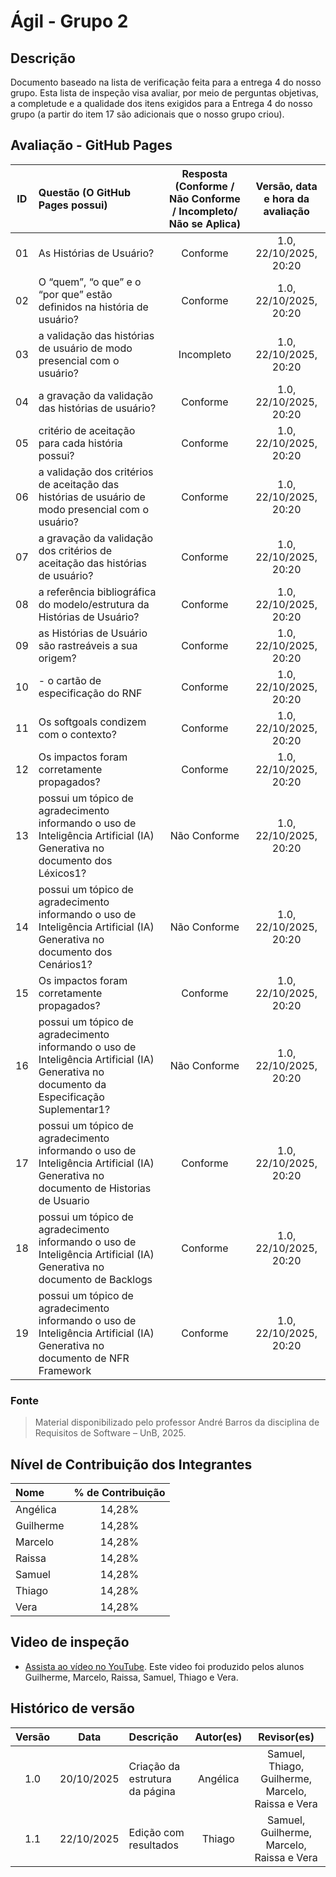 # Ágil - Grupo 2

## Descrição

Documento baseado na lista de verificação feita para a entrega 4 do nosso grupo. Esta lista de inspeção visa avaliar, por meio de perguntas objetivas, a completude e a qualidade dos itens exigidos para a Entrega 4 do nosso grupo (a partir do item 17 são adicionais que o nosso grupo criou).

## Avaliação - GitHub Pages
| ID  | Questão (O GitHub Pages possui)| Resposta (Conforme / Não Conforme / Incompleto/ Não se Aplica) | Versão, data e hora da avaliação |
| :-: | :--------- | :-------------------------------: | :------------------------------: |
| 01  |As Histórias de Usuário?|Conforme| 1.0, 22/10/2025, 20:20           |
| 02  | O “quem”, “o que” e o “por que” estão definidos na história de usuário?|Conforme| 1.0, 22/10/2025, 20:20           |
| 03  | a validação das histórias de usuário de modo presencial com o usuário?|Incompleto| 1.0, 22/10/2025, 20:20           |
| 04  | a gravação da validação das histórias de usuário?|Conforme| 1.0, 22/10/2025, 20:20           |
| 05  | critério de aceitação para cada história possui?|Conforme| 1.0, 22/10/2025, 20:20           |
| 06  | a validação dos critérios de aceitação das histórias de usuário de modo presencial com o usuário?|Conforme| 1.0, 22/10/2025, 20:20           |
| 07  | a gravação da validação dos critérios de aceitação das histórias de usuário?|    Conforme                       | 1.0, 22/10/2025, 20:20           |
| 08  | a referência bibliográfica do modelo/estrutura da Histórias de Usuário?|Conforme| 1.0, 22/10/2025, 20:20           |
| 09  | as Histórias de Usuário são rastreáveis a sua origem?|Conforme| 1.0, 22/10/2025, 20:20           |
| 10  | - o cartão de especificação do RNF|Conforme| 1.0, 22/10/2025, 20:20           |
| 11  | Os softgoals condizem com o contexto?| Conforme| 1.0, 22/10/2025, 20:20           |
| 12  | Os impactos foram corretamente propagados?|Conforme | 1.0, 22/10/2025, 20:20           |
|  13 | possui um tópico de agradecimento informando o uso de Inteligência Artificial (IA) Generativa no documento dos Léxicos1?|Não Conforme| 1.0, 22/10/2025, 20:20           |
| 14  | possui um tópico de agradecimento informando o uso de Inteligência Artificial (IA) Generativa no documento dos Cenários1?|Não Conforme| 1.0, 22/10/2025, 20:20           |
| 15  | Os impactos foram corretamente propagados?|Conforme| 1.0, 22/10/2025, 20:20           |
| 16  | possui um tópico de agradecimento informando o uso de Inteligência Artificial (IA) Generativa no documento da Especificação Suplementar1?|Não Conforme| 1.0, 22/10/2025, 20:20|
| 17  | possui um tópico de agradecimento informando o uso de Inteligência Artificial (IA) Generativa no documento de Historias de Usuario|Conforme| 1.0, 22/10/2025, 20:20|
| 18  | possui um tópico de agradecimento informando o uso de Inteligência Artificial (IA) Generativa no documento de Backlogs|Conforme| 1.0, 22/10/2025, 20:20|
| 19  | possui um tópico de agradecimento informando o uso de Inteligência Artificial (IA) Generativa no documento de NFR Framework|Conforme| 1.0, 22/10/2025, 20:20|



### Fonte

> Material disponibilizado pelo professor André Barros da disciplina de Requisitos de Software – UnB, 2025.

## Nível de Contribuição dos Integrantes

| Nome | % de Contribuição |
| :--- | :---------------: |
|   Angélica    |    14,28%   |
|   Guilherme    |  14,28%    |
|   Marcelo    |     14,28% |
|   Raissa    |     14,28% |
|   Samuel    |     14,28% |
|   Thiago    |      14,28%|
|   Vera    |     14,28% |

## Video de inspeção 
- [Assista ao vídeo no YouTube](https://youtu.be/uyqMdvJVlC4?t=7). Este video foi produzido pelos alunos Guilherme, Marcelo, Raissa, Samuel, Thiago e Vera.


## Histórico de versão

| Versão |    Data    | Descrição                      | Autor(es) |                    Revisor(es)                     |
| :----: | :--------: | :----------------------------- | :-------: | :------------------------------------------------: |
|  1.0   | 20/10/2025 | Criação da estrutura da página |  Angélica   | Samuel, Thiago, Guilherme, Marcelo, Raissa e Vera |
|  1.1   | 22/10/2025 | Edição com resultados |  Thiago   | Samuel, Guilherme, Marcelo, Raissa e Vera |